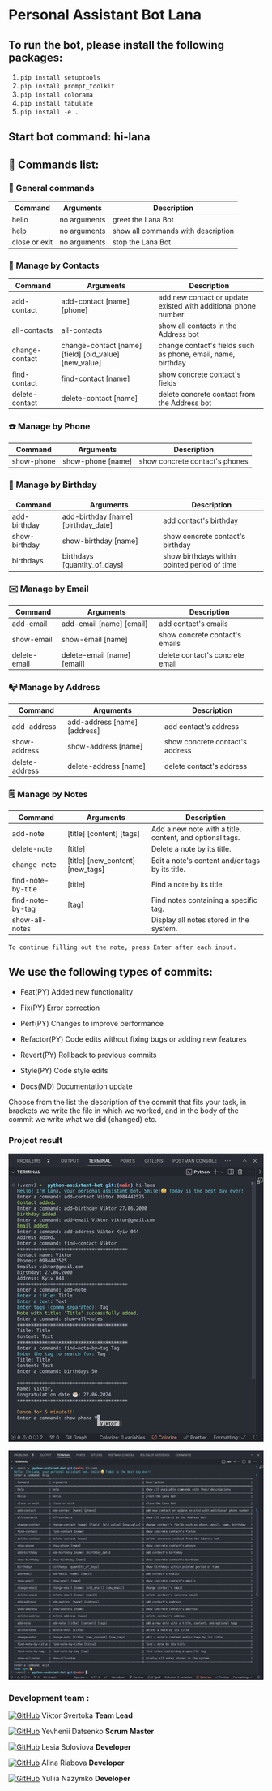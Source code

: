 # Personal Assistant Bot Lana

## To run the bot, please install the following packages:

1. `pip install setuptools`
2. `pip install prompt_toolkit`
3. `pip install colorama`
4. `pip install tabulate`
5. `pip install -e .`

## Start bot command: hi-lana

## 📴 Commands list:

### 🔅 General commands

| Command       | Arguments    | Description                        |
| ------------- | ------------ | ---------------------------------- |
| hello         | no arguments | greet the Lana Bot                 |
| help          | no arguments | show all commands with description |
| close or exit | no arguments | stop the Lana Bot                  |

### 🙍 Manage by Contacts

| Command        | Arguments                                             | Description                                                    |
| -------------- | ----------------------------------------------------- | -------------------------------------------------------------- |
| add-contact    | add-contact [name] [phone]                            | add new contact or update existed with additional phone number |
| all-contacts   | all-contacts                                          | show all contacts in the Address bot                           |
| change-contact | change-contact [name] [field] [old_value] [new_value] | change contact's fields such as phone, email, name, birthday   |
| find-contact   | find-contact [name]                                   | show concrete contact's fields                                 |
| delete-contact | delete-contact [name]                                 | delete concrete contact from the Address bot                   |

### ☎️ Manage by Phone

| Command    | Arguments         | Description                    |
| ---------- | ----------------- | ------------------------------ |
| show-phone | show-phone [name] | show concrete contact's phones |

### 🎂 Manage by Birthday

| Command       | Arguments                           | Description                                  |
| ------------- | ----------------------------------- | -------------------------------------------- |
| add-birthday  | add-birthday [name] [birthday_date] | add contact's birthday                       |
| show-birthday | show-birthday [name]                | show concrete contact's birthday             |
| birthdays     | birthdays [quantity_of_days]        | show birthdays within pointed period of time |

### ✉️ Manage by Email

| Command      | Arguments                   | Description                     |
| ------------ | --------------------------- | ------------------------------- |
| add-email    | add-email [name] [email]    | add contact's emails            |
| show-email   | show-email [name]           | show concrete contact's emails  |
| delete-email | delete-email [name] [email] | delete contact's concrete email |

### 📭 Manage by Address

| Command        | Arguments                    | Description                     |
| -------------- | ---------------------------- | ------------------------------- |
| add-address    | add-address [name] [address] | add contact's address           |
| show-address   | show-address [name]          | show concrete contact's address |
| delete-address | delete-address [name]        | delete contact's address        |

### 🗒️ Manage by Notes

| Command            | Arguments                        | Description                                              |
| ------------------ | -------------------------------- | -------------------------------------------------------- |
| add-note           | [title] [content] [tags]         | Add a new note with a title, content, and optional tags. |
| delete-note        | [title]                          | Delete a note by its title.                              |
| change-note        | [title] [new_content] [new_tags] | Edit a note's content and/or tags by its title.          |
| find-note-by-title | [title]                          | Find a note by its title.                                |
| find-note-by-tag   | [tag]                            | Find notes containing a specific tag.                    |
| show-all-notes     |                                  | Display all notes stored in the system.                  |

`To continue filling out the note, press Enter after each input.`

## We use the following types of commits:

- Feat(PY) Added new functionality

- Fix(PY) Error correction

- Perf(PY) Changes to improve performance

- Refactor(PY) Code edits without fixing bugs or adding new features

- Revert(PY) Rollback to previous commits

- Style(PY) Code style edits

- Docs(MD) Documentation update

Choose from the list the description of the commit that fits your task, in brackets we write the file in which we worked, and in the body of the commit we write what we did (changed) etc.

### Project result

![Results](./src/screen.png)

![Results](./src/screen2.png)

### Development team :

[![GitHub](https://img.shields.io/badge/GitHub-100000?style=for-the-badge&logo=github&logoColor=white)](https://github.com/ViktorSvertoka)
Viktor Svertoka **Team Lead**

[![GitHub](https://img.shields.io/badge/GitHub-100000?style=for-the-badge&logo=github&logoColor=white)](https://github.com/yevheniidatsenko)
Yevhenii Datsenko **Scrum Master**

[![GitHub](https://img.shields.io/badge/GitHub-100000?style=for-the-badge&logo=github&logoColor=white)](https://github.com/LesiaUKR)
Lesia Soloviova **Developer**

[![GitHub](https://img.shields.io/badge/GitHub-100000?style=for-the-badge&logo=github&logoColor=white)](https://github.com/AlinaRyabova)
Alina Riabova **Developer**

[![GitHub](https://img.shields.io/badge/GitHub-100000?style=for-the-badge&logo=github&logoColor=white)](https://github.com/YNazymko12)
Yuliia Nazymko **Developer**
